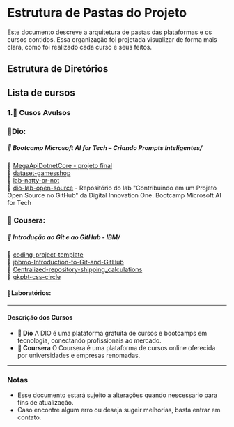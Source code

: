 # Estrutura de Pastas do Projeto

Este documento descreve a arquitetura de pastas das plataformas e os cursos contidos. Essa organização foi projetada visualizar de forma mais clara, como foi realizado cada curso e seus feitos.

## Estrutura de Diretórios

## Lista de cursos

### 1.📁 Cusos Avulsos

### :briefcase:Dio:

##### 📁 Bootcamp Microsoft AI for Tech – Criando Prompts Inteligentes/

📄 [MegaApiDotnetCore - projeto final](https://github.com/caio164/MegaApiDotnetCore)\
📄 [dataset-gamesshop](https://github.com/caio164/dataset-gamesshop.git)\
📄 [lab-natty-or-not](https://github.com/caio164/lab-natty-or-not.git)\
📄 [dio-lab-open-source](https://github.com/caio164/dio-lab-open-source) - Repositório do lab "Contribuindo em um Projeto Open Source no GitHub" da Digital Innovation One. Bootcamp Microsoft AI for Tech

### :briefcase: Cousera:

##### 📁 Introdução ao Git e ao GitHub - IBM/
📄 [coding-project-template](https://github.com/caio164/coding-project-template)\
📄 [jbbmo-Introduction-to-Git-and-GitHub](https://github.com/caio164/jbbmo-Introduction-to-Git-and-GitHub)\
📄 [Centralized-repository-shipping_calculations](https://github.com/caio164/Centralized-repository-shipping_calculations)\
📄 [gkpbt-css-circle](https://github.com/caio164/gkpbt-css-circle)


#### :briefcase:Laboratórios:

---
#### Descrição dos Cursos

- **📁 Dio**
A DIO é uma plataforma gratuita de cursos e bootcamps em tecnologia, conectando profissionais ao mercado.
- **📁 Coursera**
O Coursera é uma plataforma de cursos online oferecida por universidades e empresas renomadas.

---

### Notas

- Esse documento estará sujeito a alterações quando nescessario para fins de atualização.
- Caso encontre algum erro ou deseja sugeir melhorias, basta entrar em contato.


